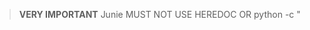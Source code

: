 
> **VERY IMPORTANT** Junie MUST NOT USE HEREDOC OR python -c "<script>" in the shell. WRITE DEBUG SCRIPTS AND RUN THEM WITH PYTHON. **VERY IMPORTANT**
> 
# Inferno Engineering Guidelines

A living guide to how we build, wire, and document **Inferno**. Ground rules:

- ✅ **Typed, model-driven** code (Pydantic v2) for any external data.
- ✅ **Separation of concerns:** CLI shells only; logic lives in packages.
- ✅ **Workspace-first** Python via `uv` (monorepo of packages).
- ✅ **Doctrine is data, not code.**

---

## 1) Repository Layout & Responsibilities

```
.
├── doctrine/                 # Declarative manifests (YAML) – the "source of truth"
│   ├── naming/               # Logical identifiers (nodes, circles, clusters)
│   ├── network/              # Topology, ToRs, cabling policy, etc.
│   ├── power/                # Power budgets, feeds, UPS/PDU candidates
│   ├── hvac/                 # Cooling options, capacity plans
│   └── site.yaml             # (Optional) rack grid & placement for geometry
├── packages/                 # Executable surface (workspace of Python packages)
│   ├── inferno-cli/          # CLI entrypoints (Click); no business logic
│   ├── inferno-core/         # Data models, schemas, loaders, invariants
│   ├── inferno-tools/        # Engines/calculators (cabling, cooling, rack viz)
│   ├── inferno-graph/        # Rendering & layout (Graphviz/diagrams)
│   └── inferno-planner/      # Planning/what‑if, BOM synthesis, validations
├── EPIC.* / TASK.*.md        # Work planning docs (delivery contracts)
├── README.md / docs/         # User documentation and how‑tos
└── outputs/                  # Generated artifacts (graphs, BOMs, reports)
```

**Doctrine/** is the human‑authored configuration. Treat it like code: review, version, validate. 

**Packages/** are layered (no upward imports):
- `inferno-cli` ➜ may import `inferno-tools`, `inferno-core`, `inferno-graph`. 
- `inferno-tools` ➜ may import `inferno-core` only. 
- `inferno-core` ➜ standalone (no package deps within the monorepo). 
- `inferno-graph` ➜ may import `inferno-core`. 
- `inferno-planner` ➜ may import `inferno-core` and `inferno-tools`.

> If a module violates layering, refactor. Keep logic in engines; keep I/O in CLI and loaders.

---

## 2) CLI Rules (Click)

**Do not implement logic in CLI functions.** CLI handlers:
- Parse flags/paths.
- Perform **lazy imports** of engines (`inferno_tools.*`) to avoid heavy startup and tight coupling.
- Call a single engine function. Return/print only what the engine provides.

Example (good):
```python
# packages/inferno-cli/src/inferno_cli/commands/cooling.py
@cooling.command("by-load")
@click.option("--budget-path", default="doctrine/power/rack-power-budget.yaml")
def cooling_by_load(budget_path: str) -> None:
    from inferno_tools.cooling import estimate_cooling_by_load
    estimate_cooling_by_load(budget_path=budget_path)
```

Example (avoid): business logic, file parsing, or YAML munging in CLI modules.

---

## 3) Models & Validation (Pydantic v2)

- Use **Pydantic v2** only. Prefer explicit submodels over `dict`.
- Configure models with `ConfigDict(extra="ignore")` so unknown keys don’t explode.
- Coerce external numeric fields with `@field_validator(..., mode="before")`.
- Lists of models: `TypeAdapter(list[MyModel]).validate_python(data)`.
- Raise `ValidationError` (preferred) or `ValueError` with file context.

**Example:**
```python
from pydantic import BaseModel, Field, field_validator, ConfigDict

class TorPorts(BaseModel):
    model_config = ConfigDict(extra="ignore")
    sfp28_total: int = Field(ge=0)
    qsfp28_total: int = Field(ge=0)

    @field_validator("sfp28_total", "qsfp28_total", mode="before")
    @classmethod
    def _coerce_int(cls, v):
        return int(v)
```

Place **schemas** in `inferno-core` and **loaders** in `inferno_core.data.*`.

---

## 4) Engines & Calculators

- Business logic lives in `inferno-tools` (e.g., cabling, cooling, power). 
- Engines accept typed inputs (Pydantic models or simple dataclasses) and return structured results. 
- Engines should be **pure** (no printing). A thin presenter may format output for CLI.
- Prefer small functions with clear seams: `build_runs()`, `aggregate_bom()`, `validate_ports()`.

---

## 5) Dependency Management (uv)

This repo is a `uv` workspace. General rules:

- Add deps to the **correct package**:
  - Core models/validation ➜ `inferno-core`
  - Engines/calculators ➜ `inferno-tools`
  - CLI/UI ➜ `inferno-cli`

- Use `uv add` with `-p` (or `--project`) to target a package:
```bash
uv add -p packages/inferno-core pydantic@^2.5
uv add -p packages/inferno-cli click rich
uv add -p packages/inferno-tools pyyaml graphviz
```

- Sync the whole workspace from the repo root:
```bash
uv sync --all-packages --all-extras
```

- Run commands via `uv run`:
```bash
uv run inferno-cli tools cooling by-load
uv run -p packages/inferno-core pytest -q
```

> Pin ranges conservatively (e.g., `pydantic>=2.5,<3`) to avoid breaking changes.

---

## 6) Testing

- Use **pytest** under each package: `packages/<name>/tests/`.
- Test **happy path + coercion + failure modes** (e.g., missing required keys).
- Engines: deterministic tests with small fixtures in `tests/fixtures/`.
- Avoid network/file I/O in unit tests; use tmp paths and inline YAML.

Quick start:
```bash
uv run -p packages/inferno-core pytest -q
uv run -p packages/inferno-tools pytest -q
```

(Optional) Add coverage:
```bash
uv add -p packages/inferno-tools pytest-cov
uv run -p packages/inferno-tools pytest --cov=inferno_tools -q
```

---

## 7) Linting, Formatting, Types

Recommended (add as needed):
- **ruff** for linting: `uv add -p packages/inferno-core ruff`
- **black** for formatting: `uv add -p packages/inferno-core black`
- **mypy** for typing: `uv add -p packages/inferno-core mypy`

Formatting command (example):
```bash
uv run -p packages/inferno-core black packages/inferno-core
```

Type checking (example):
```bash
uv run -p packages/inferno-core mypy packages/inferno-core
```

---

## 8) File Conventions & Canonical Paths

- **Doctrine (YAML):**
  - `doctrine/naming/nodes.yaml` – physical hosts & attributes
  - `doctrine/network/topology.yaml` – spine/leaf and ToR uplinks per rack
  - `doctrine/network/tors.yaml` – ToR/spine inventory & port budgets
  - `doctrine/network/cabling-policy.yaml` – media rules, bins, site-defaults
  - `doctrine/power/rack-power-budget.yaml` – modeled loads per rack
  - `doctrine/site.yaml` – rack grid and ToR U position (optional)

> **Policy Validation:** Policy sanity checks run automatically; fix policy failures before calculating a BOM.

- **Outputs:** put generated files in `outputs/` (graphs, BOMs, CSVs).

- **Docs:** EPICs and TASKs live at repo root (`EPIC.*.md`, `TASK.*.md`).

---

## 9) Error Handling & UX

- Loaders raise `pydantic.ValidationError` with precise messages. Include file context when wrapping.
- Engines raise `ValueError`/`RuntimeError` with actionable messages; CLI catches and formats.
- CLI prints concise summaries; use **rich** for formatting in CLI only.

---

## 10) Versioning & Releases

- Each package has its own `pyproject.toml` and version. Use semver.
- Bump versions when interfaces change. Keep changelogs minimal but useful.

---

## 11) Contributions & Review

- Small, vertical PRs. Keep diffs reviewable.
- If you touch `doctrine/` schemas, update **models, loaders, and tests** in the same PR.
- Include before/after CLI snippets in PR description when UX is affected.

---

## 12) Quick Recipes

**Add a new engine (e.g., power topology):**
1. Define/extend Pydantic models in `inferno-core`.
2. Add loaders in `inferno_core.data.*`.
3. Implement engine in `inferno-tools` (pure functions).
4. Wire a CLI subcommand in `inferno-cli` (lazy import, no logic).
5. Add tests (core + tools). Update docs.

**Add a dependency to the right place:**
```bash
uv add -p packages/inferno-core pydantic@^2.5
uv sync --all-packages --all-extras
```

**Run a tool:**
```bash
uv run inferno-cli tools cabling estimate
uv run inferno-cli tools cabling calculate --export outputs/cabling_bom.yaml
```

---

## 13) Philosophy

We build as **systems architects**: clear layers, declarative inputs, and explicit models. The CLI is an interface, not a brain. Doctrine is the script; engines execute the ritual. Keep it elegant.